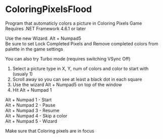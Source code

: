 # ColoringPixelsFlood
Program that automaticly colors a picture in Coloring Pixels Game
<br />Requires .NET Framework 4.6.1 or later

Use the new Wizard. Alt + Numpad5
<br />Be sure to set Lock Completed Pixels and Remove completed colors from palette in the game settings

You can also try Turbo mode (requires switching VSync Off)

1. Select a picture type in X, Y, num of colors and color to start with (usualy 1)
2. Scroll away so you can see at least a black dot in each square
3. Use the wizard Alt + Numpad5 on top of the window
5. Hit Alt + Numpad 1

Alt + Numpad 1 - Start
<br />Alt + Numpad 2 - Pause
<br />Alt + Numpad 3 - Resume
<br />Alt + Numpad 4 - Skip a color
<br />Alt + Numpad 5 - Wizard

Make sure that Coloring pixels are in focus

